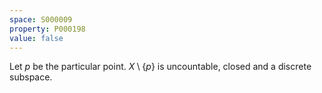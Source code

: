 ```yaml
---
space: S000009
property: P000198
value: false
---
```


Let $p$ be the particular point. $X\setminus\{p\}$ is uncountable, closed and a discrete subspace.
